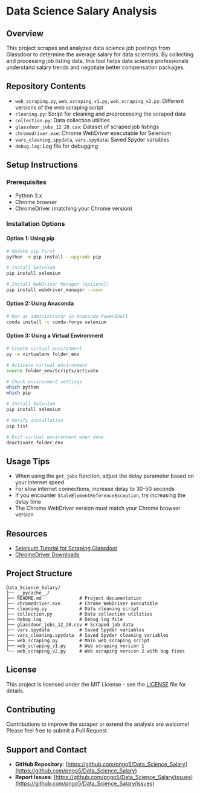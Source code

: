# Data Science Salary Analysis

## Overview
This project scrapes and analyzes data science job postings from Glassdoor to determine the average salary for data scientists. By collecting and processing job listing data, this tool helps data science professionals understand salary trends and negotiate better compensation packages.

## Repository Contents
- `web_scraping.py`, `web_scraping_v1.py`, `web_scraping_v2.py`: Different versions of the web scraping script
- `cleaning.py`: Script for cleaning and preprocessing the scraped data
- `collection.py`: Data collection utilities
- `glassdoor_jobs_12_20.csv`: Dataset of scraped job listings
- `chromedriver.exe`: Chrome WebDriver executable for Selenium
- `vars_cleaning.spydata`, `vars.spydata`: Saved Spyder variables
- `debug.log`: Log file for debugging

## Setup Instructions

### Prerequisites
- Python 3.x
- Chrome browser
- ChromeDriver (matching your Chrome version)

### Installation Options

#### Option 1: Using pip
```bash
# Update pip first
python -m pip install --upgrade pip

# Install Selenium
pip install selenium

# Install WebDriver Manager (optional)
pip install webdriver_manager --user
```

#### Option 2: Using Anaconda
```bash
# Run as administrator in Anaconda PowerShell
conda install -c conda-forge selenium
```

#### Option 3: Using a Virtual Environment
```bash
# Create virtual environment
py -m virtualenv folder_env

# Activate virtual environment
source folder_env/Scripts/activate

# Check environment settings
which python
which pip

# Install Selenium
pip install selenium

# Verify installation
pip list

# Exit virtual environment when done
deactivate folder_env
```

## Usage Tips
- When using the `get_jobs` function, adjust the delay parameter based on your internet speed
- For slow internet connections, increase delay to 30-50 seconds
- If you encounter `StaleElementReferenceException`, try increasing the delay time
- The Chrome WebDriver version must match your Chrome browser version

## Resources
- [Selenium Tutorial for Scraping Glassdoor](https://towardsdatascience.com/selenium-tutorial-scraping-glassdoor-com-in-10-minutes-3d0915c6d905)
- [ChromeDriver Downloads](https://chromedriver.chromium.org/downloads)

## Project Structure
```
Data_Science_Salary/
├── __pycache__/
├── README.md              # Project documentation
├── chromedriver.exe       # Chrome WebDriver executable
├── cleaning.py            # Data cleaning script
├── collection.py          # Data collection utilities
├── debug.log              # Debug log file
├── glassdoor_jobs_12_20.csv # Scraped job data
├── vars.spydata           # Saved Spyder variables
├── vars_cleaning.spydata  # Saved Spyder cleaning variables
├── web_scraping.py        # Main web scraping script
├── web_scraping_v1.py     # Web scraping version 1
└── web_scraping_v2.py     # Web scraping version 2 with bug fixes
```

## License
This project is licensed under the MIT License - see the [LICENSE](LICENSE) file for details.

## Contributing
Contributions to improve the scraper or extend the analysis are welcome! Please feel free to submit a Pull Request.

## Support and Contact
- **GitHub Repository**: [https://github.com/pngo5/Data_Science_Salary](https://github.com/pngo5/Data_Science_Salary)
- **Report Issues**: [https://github.com/pngo5/Data_Science_Salary/issues](https://github.com/pngo5/Data_Science_Salary/issues)
